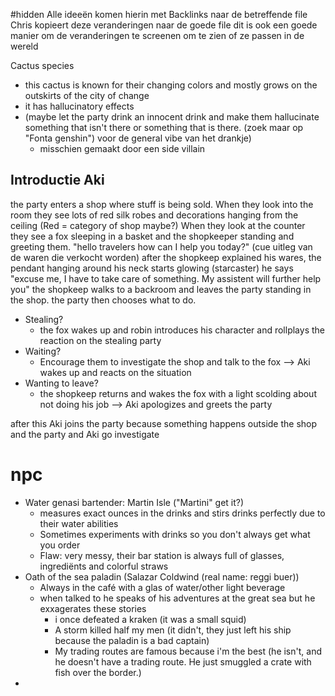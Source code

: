 #hidden 
Alle ideeën komen hierin met Backlinks naar de betreffende file
Chris kopieert deze veranderingen naar de goede file
dit is ook een goede manier om de veranderingen te screenen om te zien of ze passen in de wereld

Cactus species
- this cactus is known for their changing colors and mostly grows on the outskirts of the city of change
- it has hallucinatory effects
- (maybe let the party drink an innocent drink and make them hallucinate something that isn't there or something that is there. (zoek maar op "Fonta genshin") voor de general vibe van het drankje)
	- misschien gemaakt door een side villain


## Introductie Aki
the party enters a shop where stuff is being sold. When they look into the room they see lots of red silk robes and decorations hanging from the ceiling (Red = category of shop maybe?)
When they look at the counter they see a fox sleeping in a basket and the shopkeeper standing and greeting them. "hello travelers how can I help you today?" (cue uitleg van de waren die verkocht worden) after the shopkeep explained his wares, the pendant hanging around his neck starts glowing (starcaster) he says "excuse me, I have to take care of something. My assistent will further help you" the shopkeep walks to a backroom and leaves the party standing in the shop. the party then chooses what to do.
- Stealing?
	- the fox wakes up and robin introduces his character and rollplays the reaction on the stealing party
- Waiting?
	- Encourage them to investigate the shop and talk to the fox --> Aki wakes up and reacts on the situation
- Wanting to leave?
	- the shopkeep returns and wakes the fox with a light scolding about not doing his job --> Aki apologizes and greets the party

after this Aki joins the party because something happens outside the shop and the party and Aki go investigate

# npc
- Water genasi bartender: Martin Isle ("Martini" get it?)
	- measures exact ounces in the drinks and stirs drinks perfectly due to their water abilities
	- Sometimes experiments with drinks so you don't always get what you order
	- Flaw: very messy, their bar station is always full of glasses, ingrediënts and colorful straws
- Oath of the sea paladin (Salazar Coldwind (real name: reggi buer))
	- Always in the café with a glas of water/other light beverage
	- when talked to he speaks of his adventures at the great sea but he exxagerates these stories
		- i once defeated a kraken (it was a small squid)
		- A storm killed half my men (it didn't, they just left his ship because the paladin is a bad captain)
		- My trading routes are famous because i'm the best (he isn't, and he doesn't have a trading route. He just smuggled a crate with fish over the border.)
- 



